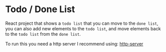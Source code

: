 # Todo / Done List 
React project that shows a `todo list` that you can move to the `done list`, you can also add new elements to the `todo list`, and move elements back to the `todo list` from the `done list`.

To run this you need a http server I recommend using: [http-server](https://www.npmjs.com/package/http-server)